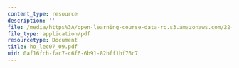 ```yaml
---
content_type: resource
description: ''
file: /media/https%3A/open-learning-course-data-rc.s3.amazonaws.com/22-313j-thermal-hydraulics-in-power-technology-spring-2007/0af16fcbfac7c6f66b9182bff1bf76c7_ho_lec07_09.pdf
file_type: application/pdf
resourcetype: Document
title: ho_lec07_09.pdf
uid: 0af16fcb-fac7-c6f6-6b91-82bff1bf76c7
---
```

